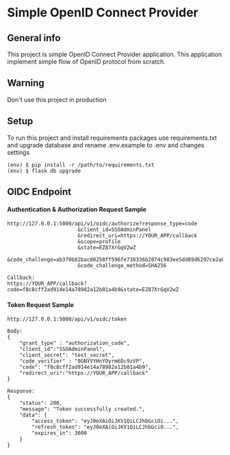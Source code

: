 # Simple OpenID Connect Provider

## General info
This project is simple OpenID Connect Provider application.
This application implement simple flow of OpenID protocol from scratch.

## Warning
Don't use this project in production

## Setup
To run this project and install requirements packages use requirements.txt and upgrade database
and rename .env.example to .env and changes settings
```
(env) $ pip install -r /path/to/requirements.txt
(env) $ flask db upgrade
```
## OIDC Endpoint
#### Authentication & Authorization Request Sample
```
http://127.0.0.1:5000/api/v1/oidc/authorize?response_type=code
                       &client_id=SSOAdminPanel
                       &redirect_uri=https://YOUR_APP/callback
                       &scope=profile
                       &state=EZ87XrGqV2wZ
                       &code_challenge=ab370b82bac00258ff596fe738336b2874c983ee5dd89d6297ce2a8e359e1b9e
                       &code_challenge_method=SHA256

Callback:
https://YOUR_APP/callback?code=f8c8cff2ad914e14a78982a12b01a4b9&state=EZ87XrGqV2wZ
```                    
#### Token Request Sample
```
http://127.0.0.1:5000/api/v1/oidc/token

Body:
{
    "grant_type" : "authorization_code",
    "client_id":"SSOAdminPanel",
    "client_secret": "test_secret",
    "code_verifier" : "8GNYVYHnYOyrm6Dc9zVP",
    "code": "f8c8cff2ad914e14a78982a12b01a4b9",
    "redirect_uri":"https://YOUR_APP/callback"
}

Response:
{
    "status": 200,
    "message": "Token successfully created.",
    "data": {
        "access_token": "eyJ0eXAiOiJKV1QiLCJhbGciOi...",
        "refresh_token": "eyJ0eXAiOiJKV1QiLCJhbGciO...",
        "expires_in": 3600
    }
}
```
